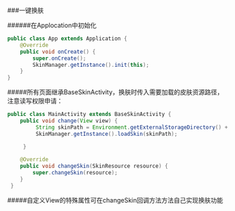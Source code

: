 ###一键换肤


######在Applocation中初始化
```java
public class App extends Application {
    @Override
    public void onCreate() {
        super.onCreate();
        SkinManager.getInstance().init(this);
    }
}
```
#####所有页面继承BaseSkinActivity，换肤时传入需要加载的皮肤资源路径，注意读写权限申请：


```java
public class MainActivity extends BaseSkinActivity {
    public void change(View view) {
         String skinPath = Environment.getExternalStorageDirectory() + File.separator + "plugin.skin";
         SkinManager.getInstance().loadSkin(skinPath);

     }
     
    @Override
    public void changeSkin(SkinResource resource) {
        super.changeSkin(resource);
    }
 }
```
#####自定义View的特殊属性可在changeSkin回调方法方法自己实现换肤功能



